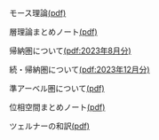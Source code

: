 モース理論[(pdf)](morse-th/morse-th.pdf)

層理論まとめノート[(pdf)](shv/shv.pdf)

帰納圏について[(pdf:2023年8月分)](monthly-category/2023-08-abst.pdf)

続・帰納圏について[(pdf:2023年12月分)](monthly-category/2023-12.pdf)

準アーベル圏について[(pdf)](quasi-abel/quasi-abel.pdf)

位相空間まとめノート[(pdf)](topo/topo.pdf)

ツェルナーの和訳[(pdf)](zerner/zerner1971.pdf)
